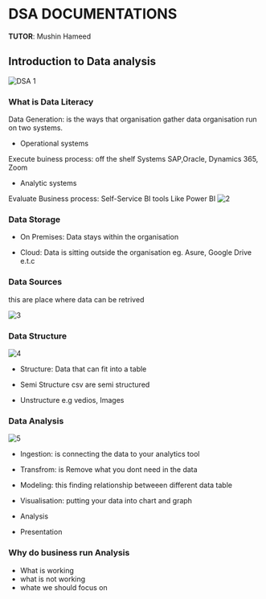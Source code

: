 # DSA DOCUMENTATIONS 
**TUTOR**: Mushin Hameed
## Introduction to Data analysis                      
![DSA 1](https://github.com/user-attachments/assets/8f1378cb-2120-46ec-9e62-ccfb1c126f84)

### What is Data Literacy


Data Generation: is the ways that organisation gather data
organisation run on two systems. 

- Operational systems

Execute buiness process: off the shelf Systems SAP,Oracle, Dynamics 365, Zoom

- Analytic systems

Evaluate Business process: Self-Service BI tools Like Power BI
![2](https://github.com/user-attachments/assets/de9d6f63-2a1a-4d8f-b094-96d4fc92094d)

### Data Storage


- On Premises: Data stays within the organisation 

- Cloud: Data is sitting outside the organisation eg. Asure, Google Drive e.t.c

### Data Sources 
this are place where data can be retrived 

![3](https://github.com/user-attachments/assets/ea6d9217-2bb4-4f0b-bb82-8405305daab2)


### Data Structure 

![4](https://github.com/user-attachments/assets/3d7e01ed-6482-4754-a4aa-563cf9a2101c)


- Structure: Data that can fit into a table

- Semi Structure csv are semi structured 

- Unstructure e.g vedios, Images 

### Data Analysis 
![5](https://github.com/user-attachments/assets/0cb1ee28-1b2a-4505-a97f-504ec003137e)


- Ingestion: is connecting the data to your analytics tool

- Transfrom: is Remove what you dont need in the data 

- Modeling: this finding relationship betweeen different data table 

- Visualisation: putting your data into chart and graph

- Analysis

- Presentation 

### Why do business run Analysis

- What is working
- what is not working
- whate we should focus on 












